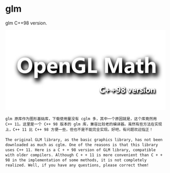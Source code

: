 # glm
glm C++98 version.

![logo](https://github.com/sdragonx/glm/blob/main/glm.jpg)

    glm 原库作为图形基础库，下载使用量没有 cglm 多，其中一个原因就是，这个库竟然用 C++ 11。这里是一个 C++ 98 版本的 glm 库，兼容比较老的编译器。虽然有些方法在实现上，C++ 11 比 C++ 98 方便一些，但也不是不能完全实现。好吧，有问题欢迎指正！

    The original GLM library, as the basic graphics library, has not been downloaded as much as cglm. One of the reasons is that this library uses C++ 11. Here is a C + + 98 version of GLM library, compatible with older compilers. Although C + + 11 is more convenient than C + + 98 in the implementation of some methods, it is not completely realized. Well, if you have any questions, please correct them!
